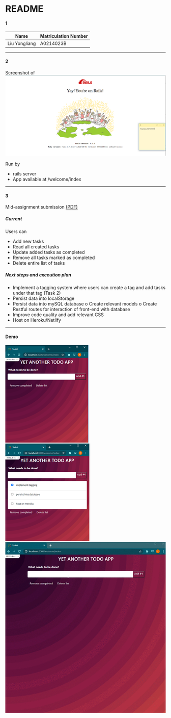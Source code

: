 # README

#### 1

| Name          | Matriculation Number |
| ------------- | -------------------- |
| Liu Yongliang | A0214023B            |

---

#### 2

Screenshot of ![Rails installation](/submission/rails_screenshot.PNG)

Run by

- rails server
- App available at /welcome/index

---

#### 3

Mid-assignment submission [(PDF)](/submission/mid_assignment_submission_liu_yongliang.pdf)

##### Current

Users can

- Add new tasks
- Read all created tasks
- Update added tasks as completed
- Remove all tasks marked as completed
- Delete entire list of tasks

##### Next steps and execution plan

- Implement a tagging system where users can create a tag and add tasks under that tag (Task 2)
- Persist data into localStorage
- Persist data into mySQL database
  o Create relevant models
  o Create Restful routes for interaction of front-end with database
- Improve code quality and add relevant CSS
- Host on Heroku/Netlify

---

#### Demo

![demo](/submission/demo1a.png)
![demo](/submission/demo1b.png)
![demo](/submission/demo1.gif)
